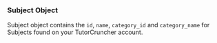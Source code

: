 ### Subject Object

Subject object contains the `id`, `name`, `category_id` and `category_name` for Subjects found 
on your TutorCruncher account.
